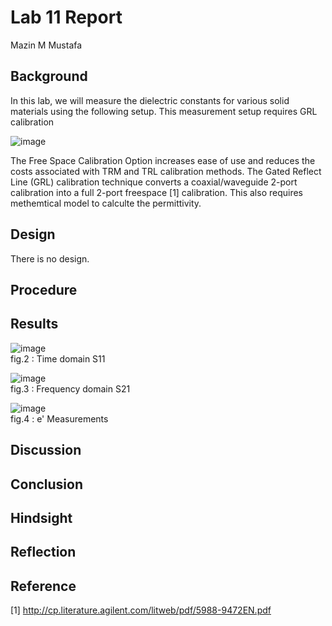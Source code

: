 

# Lab 11 Report
Mazin M Mustafa 

## Background

In this lab, we will measure the dielectric constants for various solid materials using the following setup. This measurement setup requires GRL calibration

![image](https://github.com/CourseReps/ECEN452-Spring2016/blob/master/Students/Mazin-M-Mustafa/Lab11/Setup.png) <br>

The Free Space Calibration Option increases ease of use and reduces the costs associated with TRM and TRL calibration methods. The Gated Reflect Line (GRL) calibration technique converts a coaxial/waveguide 2-port calibration into a full 2-port freespace [1] calibration. This also requires methemtical model to calculte the permittivity.

## Design

There is no design.

## Procedure

## Results

![image](https://github.com/CourseReps/ECEN452-Spring2016/blob/master/Students/Mazin-M-Mustafa/Lab11/Time%20Domain%20S11.png) <br>
fig.2 : Time domain S11

![image](https://github.com/CourseReps/ECEN452-Spring2016/blob/master/Students/Mazin-M-Mustafa/Lab11/Frequency%20Domain%20S21.png) <br>
fig.3 : Frequency domain S21

![image](https://github.com/CourseReps/ECEN452-Spring2016/blob/master/Students/Mazin-M-Mustafa/Lab11/e_prime.png) <br>
fig.4 : e' Measurements 

## Discussion



## Conclusion

## Hindsight

## Reflection

## Reference

[1] http://cp.literature.agilent.com/litweb/pdf/5988-9472EN.pdf 



